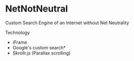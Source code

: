 NetNotNeutral
=============

Custom Search Engine of an Internet without Net Neutrality

Technology
* iFrame
* Google's custom search*
* Skrollr.js (Parallax scrolling)